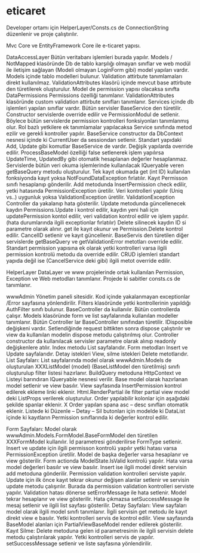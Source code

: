 # eticaret
Developer ortamı için
HelperLayer/Consts.cs de ConnectionString düzenlenir ve proje çalıştırılır.

Mvc Core ve EntityFramework Core ile e-ticaret yapısı.

DataAccessLayer
Bütün veritabanı işlemleri burada yapılır. 
Models / NotMapped klasöründe Db de tablo karşılığı olmayan sınıflar ve web modül ile iletişim sağlayan (Modeli olmayan LoginForm gibi) model yapıları vardır.
Models içinde tablo modelleri bulunur. Validation attirbute tanımlamaları direkt kullanılmaz. ValidationAttributes klasörü içinde mevcut base attirbute den türetilerek oluşturulur. Model de permission yapısı olacaksa sınıfta DataPermissions Permissions özelliği tanımlanır.
ValidationAttributes klasöründe custom validation attirbute sınıfları tanımlanır.
Services içinde db işlemleri yapılan sınıflar vardır. Bütün servisler BaseService den türetilir. Constructor servislerde override edilir ve PermissionModul de setlenir. Böylece bütün servislerde permission kontrolleri fonksiyonları tanımlanmış olur. Rol bazlı yetkilere ek tanımlamalar yapılacaksa Service sınıfında metod ezilir ve gerekli kontroller yapılır. BaseService constructor da DbContext nesnesi içinde ki CurrentUser da sessiondan setlenir. Standart yapıdaki Add, Update gibi komutlar BaseService de vardır. Değişik yapılarda override edilir. ProcessBaseModel özelliği false setlenerek işlem yapılırsa UpdateTime, UpdatedBy gibi otomatik hesaplanan değerler hesaplanmaz.
Servislerde bütün veri okuma işlemlerinde kullanılacak IQueryable veren getBaseQuery metodu oluşturulur.
Tek kayıt okumada get (int ID) kullanılan fonksiyonda kayıt yoksa NotFoundDataException fırlatılır. Kayıt Permisson sınıfı hesaplanıp gönderilir. 
Add metodunda InsertPermission check edilir, yetki hatasında PermissionException üretilir. Veri kontrolleri yapılır (Uniq vs..) uygunluk yoksa ValidationException üretilir. ValidationException Controller da yakalanıp hata gösterilir.
Update metodunda güncellenecek kaydın Permissions.Update i kontrol edilir, kaydın yeni hali için updatePermission kontol edilir, veri validation kontrol edilir ve işlem yapılır. (hata durumlarında ilgili exceptionlar fırlatılır)
Delete silinecek kaydın ID si parametre olarak alınır. get ile kayıt okunur ve Permission.Delete kontrol edilir. CancelID setlenir ve kayıt güncellenir.
BaseServis den türetilen diğer servislerde getBaseQuery ve getValidationError metotları override edilir. Standart permission yapısına ek olarak yetki kontrolleri varsa ilgili permission kontrolü metodu da override edilir. CRUD işlemleri standart yapıda değil ise (CancelService deki gibi) ilgili metot override edilir.

HelperLayer
DataLayer ve www projelerinde ortak kullanılan Permission, Exception ve Web metodları tanımlanır. Projede ki sabitler consts.cs de tanımlanır.

wwwAdmin
Yönetim paneli sitesidir. Kod içinde yakalanmayan exceptionlar /Error sayfasına yönlendirilir.
Filters klasöründe yetki kontrollerinin yapıldığı AuthFilter sınıfı bulunur. BaseController da kullanılır. Bütün controllerda çalışır.
Models klasöründe form ve list sayfalarında kullanılan modeller tanımlanır.
Bütün Controller lar BaseController sınıfından türetilir. IDisposible değişkeni vardır. Setlendiğinde request bittikten sonra dispose çalıştırılır ve view da kullanılan modelin dispose metodu çalıştırılmış olur. 
Controller constructor da kullanılacak servisler parametre olarak alınıp readonly değişkenlere atılır. Index metodu List sayfalarıdır. Form metodları Insert ve Update sayfalarıdır. Detay istekleri View, silme istekleri Delete metotlarıdır.
List Sayfaları:
List sayfalarında model olarak wwwAdmin.Models de oluşturulan XXXListModel (model) (BaseListModel den türetilmiş) sınıfı oluşturulup filter listesi hazırlanır. BuildQuery metoduna HttpContext ve Listeyi barındıran IQueryable nesnesi verilir. Base model olarak hazırlanan model setlenir ve view basılır. View sayfasında InsertPermission kontrol edilerek ekleme linki eklenir. Html.RenderPartial ile filter partial view model deki ListProps verilerek oluşturulur. Order yapılabilir kolonlar için aşağıdaki şekilde spanlar eklenir.
<span class="orderspan" colname="ID">X</span>
Order yapılan spana asc – desc sınıfları otomatik eklenir.
Listede ki Düzenle – Detay – Sil butonları için modelde ki DataList içinde ki kayıtların Permission sınıflarında ki değerler kontrol edilir.

Form Sayfaları: 
Model olarak wwwAdmin.Models.FormModel.BaseFormModel den türetilen XXXFormModel kullanılır. İd parametresi gönderilirse FormType setlenir. Insert ve update için ilgili permisson kontrolü yapılır yetki hatası varsa PermissionException üretilir. Model de başka değerler varsa hesaplanır ve view gösterilir.
Form actionda ModelState.IsValid kontrolü yapılır. Hata varsa model değerleri basılır ve view basılır. Insert ise ilgili model direkt servisin add metoduna gönderilir. Permission validation kontrolleri serviste yapılır. Update için ilk önce kayıt tekrar okunur değişen alanlar setlenir ve servisin update metodu çalışırılır. Burada da permission validation kontrolleri serviste yapılır. Validation hatası dönerse setErrorMessage ile hata setlenir. Model tekrar hesaplanır ve view gösterilir. Hata çıkmazsa setSuccessMessage ile mesaj setlenir ve ilgili list sayfası gösterilir.
Detay Sayfaları:
View sayfaları model olarak ilgili model sınıfı tanımlanır. İlgili servisin get metodu ile kayıt direkt view e basılır. Yetki kontrolleri servis de kontrol edilir. View sayfasında BaseModel alanları için PartialViewBaseModel render edilerek gösterilir.
Kayıt Silme:
Delete metoduna gelen id parametresinin ile ilgili servisin delete metodu çalıştırılarak yapılır. Yetki kontrolleri servis de yapılır. setSuccessMessage setlenir ve liste sayfasına yönlendirilir.

